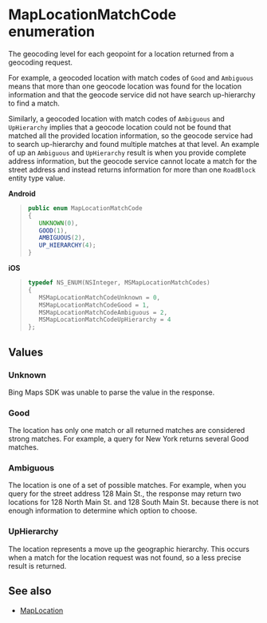 # MapLocationMatchCode enumeration

The geocoding level for each geopoint for a location returned from a geocoding request.

For example, a geocoded location with match codes of `Good` and `Ambiguous` means that more than one geocode location was found for the location information and that the geocode service did not have search up-hierarchy to find a match.

Similarly, a geocoded location with match codes of `Ambiguous` and `UpHierarchy` implies that a geocode location could not be found that matched all the provided location information, so the geocode service had to search up-hierarchy and found multiple matches at that level. An example of up an `Ambiguous` and `UpHierarchy` result is when you provide complete address information, but the geocode service cannot locate a match for the street address and instead returns information for more than one `RoadBlock` entity type value.

**Android**

>```java
>public enum MapLocationMatchCode
>{
>    UNKNOWN(0),
>    GOOD(1),
>    AMBIGUOUS(2),
>    UP_HIERARCHY(4);
>}
>```

**iOS**

>```objectivec
>typedef NS_ENUM(NSInteger, MSMapLocationMatchCodes)
>{
>    MSMapLocationMatchCodeUnknown = 0,
>    MSMapLocationMatchCodeGood = 1,
>    MSMapLocationMatchCodeAmbiguous = 2,
>    MSMapLocationMatchCodeUpHierarchy = 4
>};
>```

## Values

### Unknown

Bing Maps SDK was unable to parse the value in the response.

### Good

The location has only one match or all returned matches are considered strong matches. For example, a query for New York returns several Good matches.

### Ambiguous

The location is one of a set of possible matches. For example, when you query for the street address 128 Main St., the response may return two locations for 128 North Main St. and 128 South Main St. because there is not enough information to determine which option to choose.

### UpHierarchy

The location represents a move up the geographic hierarchy. This occurs when a match for the location request was not found, so a less precise result is returned.

## See also

* [MapLocation](MapLocation-class.md)
